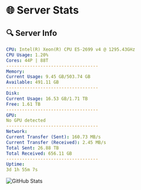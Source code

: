 # 🌐 Server Stats
## 🔍 Server Info
```yaml
CPU: Intel(R) Xeon(R) CPU E5-2699 v4 @ 1295.43GHz
CPU Usage: 1.20%
Cores: 44P | 88T
-----------------------------------
Memory:
Current Usage: 9.45 GB/503.74 GB
Available: 491.11 GB
-----------------------------------
Disk:
Current Usage: 16.53 GB/1.71 TB
Free: 1.61 TB
-----------------------------------
GPU:
No GPU detected
-----------------------------------
Network:
Current Transfer (Sent): 160.73 MB/s
Current Transfer (Received): 2.45 MB/s
Total Sent: 26.88 TB
Total Received: 656.11 GB
-----------------------------------
Uptime:
3d 1h 55m 7s
```
![GitHub Stats](https://img.shields.io/badge/Updated-2025-02-11_00:38:25-blue)